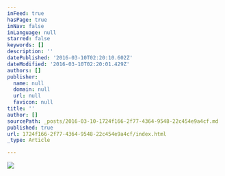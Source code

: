 ```yaml
---
inFeed: true
hasPage: true
inNav: false
inLanguage: null
starred: false
keywords: []
description: ''
datePublished: '2016-03-10T02:20:10.602Z'
dateModified: '2016-03-10T02:20:01.429Z'
authors: []
publisher:
  name: null
  domain: null
  url: null
  favicon: null
title: ''
author: []
sourcePath: _posts/2016-03-10-1724f166-2f77-4364-9548-22c454e9a4cf.md
published: true
url: 1724f166-2f77-4364-9548-22c454e9a4cf/index.html
_type: Article

---
```

![](https://the-grid-user-content.s3-us-west-2.amazonaws.com/696bf9d5-ed30-4a16-a793-1bfac618f4cf.jpg)